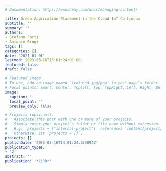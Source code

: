 ```yaml
---
# Documentation: https://wowchemy.com/docs/managing-content/

title: Green Application Placement in the Cloud-IoT Continuum
subtitle: ''
summary: ''
authors:
- Stefano Forti
- Antonio Brogi
tags: []
categories: []
date: '2021-01-01'
lastmod: 2023-03-16T15:01:24+01:00
featured: false
draft: false

# Featured image
# To use, add an image named `featured.jpg/png` to your page's folder.
# Focal points: Smart, Center, TopLeft, Top, TopRight, Left, Right, BottomLeft, Bottom, BottomRight.
image:
  caption: ''
  focal_point: ''
  preview_only: false

# Projects (optional).
#   Associate this post with one or more of your projects.
#   Simply enter your project's folder or file name without extension.
#   E.g. `projects = ["internal-project"]` references `content/project/deep-learning/index.md`.
#   Otherwise, set `projects = []`.
projects: []
publishDate: '2023-03-16T14:01:24.325094Z'
publication_types:
- '2'
abstract: ''
publication: '*CoRR*'
---
```

